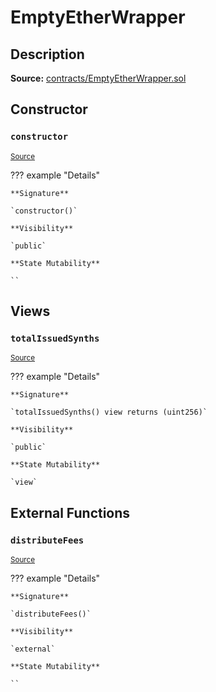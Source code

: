 # EmptyEtherWrapper

## Description

**Source:** [contracts/EmptyEtherWrapper.sol](https://github.com/Synthetixio/synthetix/tree/v2.84.3-alpha/contracts/EmptyEtherWrapper.sol)

## Constructor

### `constructor`

<sub>[Source](https://github.com/Synthetixio/synthetix/tree/v2.84.3-alpha/contracts/EmptyEtherWrapper.sol#L6)</sub>

??? example "Details"

    **Signature**

    `constructor()`

    **Visibility**

    `public`

    **State Mutability**

    ``

## Views

### `totalIssuedSynths`

<sub>[Source](https://github.com/Synthetixio/synthetix/tree/v2.84.3-alpha/contracts/EmptyEtherWrapper.sol#L10)</sub>

??? example "Details"

    **Signature**

    `totalIssuedSynths() view returns (uint256)`

    **Visibility**

    `public`

    **State Mutability**

    `view`

## External Functions

### `distributeFees`

<sub>[Source](https://github.com/Synthetixio/synthetix/tree/v2.84.3-alpha/contracts/EmptyEtherWrapper.sol#L14)</sub>

??? example "Details"

    **Signature**

    `distributeFees()`

    **Visibility**

    `external`

    **State Mutability**

    ``

